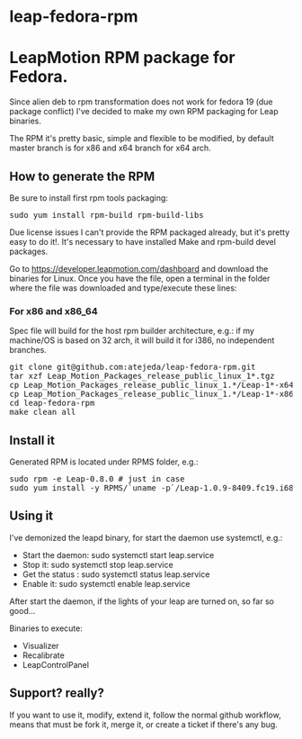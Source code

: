 leap-fedora-rpm
===============

# LeapMotion RPM package for Fedora. #

Since alien deb to rpm transformation does not work for fedora 19 (due package conflict) I've decided to make my own RPM packaging for Leap binaries.

The RPM it's pretty basic, simple and flexible to be modified, by default master branch is for x86 and x64 branch for x64 arch.

## How to generate the RPM ##

Be sure to install first rpm tools packaging: 

<pre>
sudo yum install rpm-build rpm-build-libs
</pre>

Due license issues I can't provide the RPM packaged already, but it's pretty easy to do it!. It's necessary to have installed Make and rpm-build devel packages.

Go to https://developer.leapmotion.com/dashboard and download the binaries for Linux. Once you have the file, open a terminal in the folder where the file was downloaded and type/execute these lines:

### For x86 and x86_64 ###

Spec file will build for the host rpm builder architecture, e.g.: if my machine/OS is based on 32 arch, it will build it for i386, no independent branches.

<pre>
git clone git@github.com:atejeda/leap-fedora-rpm.git
tar xzf Leap_Motion_Packages_release_public_linux_1*.tgz
cp Leap_Motion_Packages_release_public_linux_1.*/Leap-1*-x64.deb leap-fedora-rpm/SOURCES/Leap-1.0.9-x64.deb
cp Leap_Motion_Packages_release_public_linux_1.*/Leap-1*-x86.deb leap-fedora-rpm/SOURCES/Leap-1.0.9-x86.deb
cd leap-fedora-rpm
make clean all
</pre>

## Install it ##

Generated RPM is located under RPMS folder, e.g.:

<pre>
sudo rpm -e Leap-0.8.0 # just in case
sudo yum install -y RPMS/`uname -p`/Leap-1.0.9-8409.fc19.i686.rpm
</pre>

## Using it ##

I've demonized the leapd binary, for start the daemon use systemctl, e.g.:

 *   Start the daemon: sudo systemctl start leap.service
 *   Stop it: sudo systemctl stop leap.service
 *   Get the status : sudo systemctl status leap.service
 *   Enable it: sudo systemctl enable leap.service

After start the daemon, if the lights of your leap are turned on, so far so good...

Binaries to execute:

 *   Visualizer
 *   Recalibrate
 *   LeapControlPanel
 
## Support? really? ##

If you want to use it, modify, extend it, follow the normal github workflow, means that must be fork it, merge it, or create a ticket if there's any bug.
